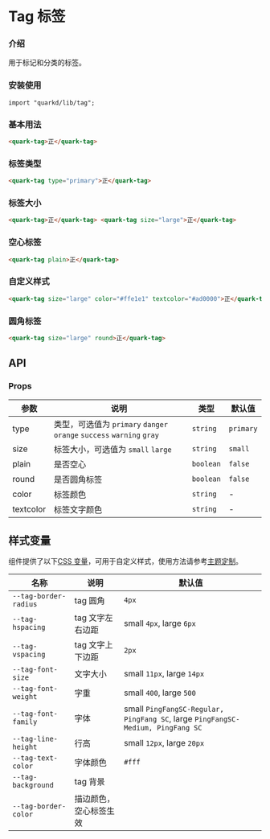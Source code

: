 # Tag 标签

### 介绍

用于标记和分类的标签。

### 安装使用

```tsx
import "quarkd/lib/tag";
```

### 基本用法

```html
<quark-tag>正</quark-tag>
```

### 标签类型

```html
<quark-tag type="primary">正</quark-tag>
```

### 标签大小

```html
<quark-tag>正</quark-tag> <quark-tag size="large">正</quark-tag>
```

### 空心标签

```html
<quark-tag plain>正</quark-tag>
```

### 自定义样式

```html
<quark-tag size="large" color="#ffe1e1" textcolor="#ad0000">正</quark-tag>
```

### 圆角标签

```html
<quark-tag size="large" round>正</quark-tag>
```

## API

### Props

| 参数      | 说明                                                                  | 类型      | 默认值    |
| --------- | --------------------------------------------------------------------- | --------- | --------- |
| type      | 类型，可选值为 `primary` `danger` `orange` `success` `warning` `gray` | `string`  | `primary` |
| size      | 标签大小，可选值为 `small` `large`                                    | `string`  | `small`   |
| plain     | 是否空心                                                              | `boolean` | `false`   |
| round     | 是否圆角标签                                                          | `boolean` | `false`   |
| color     | 标签颜色                                                              | `string`  | -         |
| textcolor | 标签文字颜色                                                          | `string`  | -         |

## 样式变量

组件提供了以下[CSS 变量](https://developer.mozilla.org/zh-CN/docs/Web/CSS/Using_CSS_custom_properties)，可用于自定义样式，使用方法请参考[主题定制](#/zh-CN/guide/theme)。

| 名称                  | 说明                   | 默认值                                                                          |
| --------------------- | ---------------------- | ------------------------------------------------------------------------------- |
| `--tag-border-radius` | tag 圆角               | `4px`                                                                           |
| `--tag-hspacing`      | tag 文字左右边距       | small `4px`, large `6px`                                                        |
| `--tag-vspacing`      | tag 文字上下边距       | `2px`                                                                           |
| `--tag-font-size`     | 文字大小               | small `11px`, large `14px`                                                      |
| `--tag-font-weight`   | 字重                   | small `400`, large `500`                                                        |
| `--tag-font-family`   | 字体                   | small `PingFangSC-Regular, PingFang SC`, large `PingFangSC-Medium, PingFang SC` |
| `--tag-line-height`   | 行高                   | small `12px`, large `20px`                                                      |
| `--tag-text-color`    | 字体颜色               | `#fff`                                                                          |
| `--tag-background`    | tag 背景               |
| `--tag-border-color`  | 描边颜色，空心标签生效 |
